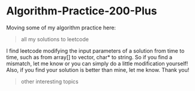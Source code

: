 # Algorithm-Practice-200-Plus
Moving some of my algorithm practice here:

>all my solutions to leetcode

I find leetcode modifying the input parameters of a solution from time to time, such as from array[] to vector, char* to string. So if you find a mismatch, let me know or you can simply do a little modification yourself! Also, if you find your solution is better than mine, let me know. Thank you! 


>other interesting topics 
